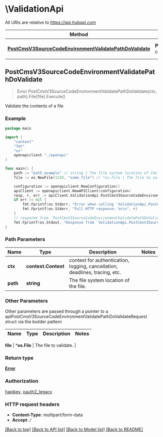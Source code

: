 # \ValidationApi

All URIs are relative to *https://api.hubapi.com*

Method | HTTP request | Description
------------- | ------------- | -------------
[**PostCmsV3SourceCodeEnvironmentValidatePathDoValidate**](ValidationApi.md#PostCmsV3SourceCodeEnvironmentValidatePathDoValidate) | **Post** /cms/v3/source-code/{environment}/validate/{path} | Validate the contents of a file



## PostCmsV3SourceCodeEnvironmentValidatePathDoValidate

> Error PostCmsV3SourceCodeEnvironmentValidatePathDoValidate(ctx, path).File(file).Execute()

Validate the contents of a file



### Example

```go
package main

import (
    "context"
    "fmt"
    "os"
    openapiclient "./openapi"
)

func main() {
    path := "path_example" // string | The file system location of the file.
    file := os.NewFile(1234, "some_file") // *os.File | The file to validate. (optional)

    configuration := openapiclient.NewConfiguration()
    apiClient := openapiclient.NewAPIClient(configuration)
    resp, r, err := apiClient.ValidationApi.PostCmsV3SourceCodeEnvironmentValidatePathDoValidate(context.Background(), path).File(file).Execute()
    if err != nil {
        fmt.Fprintf(os.Stderr, "Error when calling `ValidationApi.PostCmsV3SourceCodeEnvironmentValidatePathDoValidate``: %v\n", err)
        fmt.Fprintf(os.Stderr, "Full HTTP response: %v\n", r)
    }
    // response from `PostCmsV3SourceCodeEnvironmentValidatePathDoValidate`: Error
    fmt.Fprintf(os.Stdout, "Response from `ValidationApi.PostCmsV3SourceCodeEnvironmentValidatePathDoValidate`: %v\n", resp)
}
```

### Path Parameters


Name | Type | Description  | Notes
------------- | ------------- | ------------- | -------------
**ctx** | **context.Context** | context for authentication, logging, cancellation, deadlines, tracing, etc.
**path** | **string** | The file system location of the file. | 

### Other Parameters

Other parameters are passed through a pointer to a apiPostCmsV3SourceCodeEnvironmentValidatePathDoValidateRequest struct via the builder pattern


Name | Type | Description  | Notes
------------- | ------------- | ------------- | -------------

 **file** | ***os.File** | The file to validate. | 

### Return type

[**Error**](Error.md)

### Authorization

[hapikey](../README.md#hapikey), [oauth2_legacy](../README.md#oauth2_legacy)

### HTTP request headers

- **Content-Type**: multipart/form-data
- **Accept**: */*

[[Back to top]](#) [[Back to API list]](../README.md#documentation-for-api-endpoints)
[[Back to Model list]](../README.md#documentation-for-models)
[[Back to README]](../README.md)

